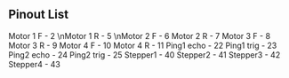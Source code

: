 Pinout List
------------
Motor 1 F - 2
\nMotor 1 R - 5
\nMotor 2 F - 6
Motor 2 R - 7
Motor 3 F - 8
Motor 3 R - 9
Motor 4 F - 10
Motor 4 R - 11
Ping1 echo - 22
Ping1 trig - 23
Ping2 echo - 24
Ping2 trig - 25
Stepper1 - 40
Stepper2 - 41
Stepper3 - 42
Stepper4 - 43
